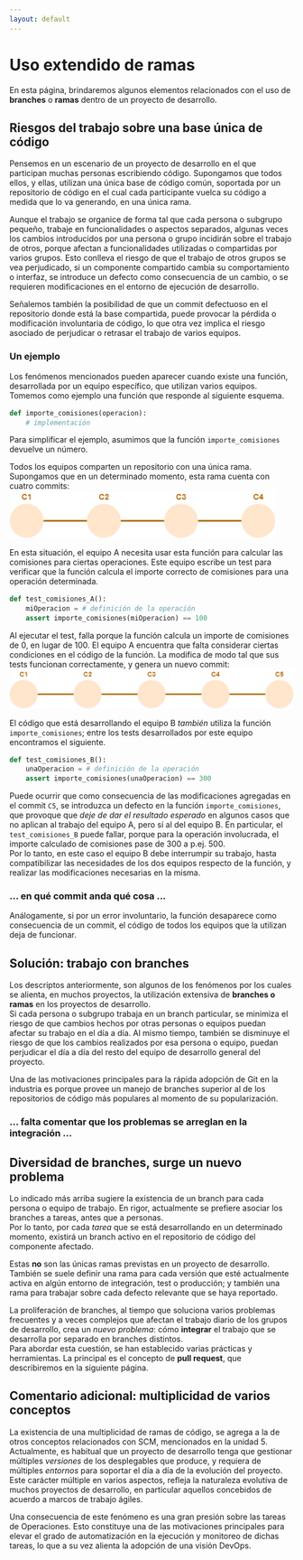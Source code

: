 ```yaml
---
layout: default
---
```


# Uso extendido de ramas
En esta página, brindaremos algunos elementos relacionados con el uso de **branches** o **ramas** dentro de un proyecto de desarrollo.

## Riesgos del trabajo sobre una base única de código
Pensemos en un escenario de un proyecto de desarrollo en el que participan muchas personas escribiendo código.
Supongamos que todos ellos, y ellas, utilizan una única base de código común, soportada por un repositorio de código en el cual cada participante vuelca su código a medida que lo va generando, en una única rama.

Aunque el trabajo se organice de forma tal que cada persona o subgrupo pequeño, trabaje en funcionalidades o aspectos separados, algunas veces los cambios  introducidos por una persona o grupo incidirán sobre el trabajo de otros, porque afectan a funcionalidades utilizadas o compartidas por varios grupos. 
Esto conlleva el riesgo de que el trabajo de otros grupos se vea perjudicado, si un componente compartido cambia su comportamiento o interfaz, se introduce un defecto como consecuencia de un cambio, o se requieren modificaciones en el entorno de ejecución de desarrollo.

Señalemos también la posibilidad de que un commit defectuoso en el repositorio donde está la base compartida, puede provocar la pérdida o modificación involuntaria de código, lo que otra vez implica el riesgo asociado de perjudicar o retrasar el trabajo de varios equipos.


### Un ejemplo
Los fenómenos mencionados pueden aparecer cuando existe una función, desarrollada por un equipo específico, que utilizan varios equipos. Tomemos como ejemplo una función que responde al siguiente esquema.
``` python
def importe_comisiones(operacion):
    # implementación
```
Para simplificar el ejemplo, asumimos que la función `importe_comisiones` devuelve un número.

Todos los equipos comparten un repositorio con una única rama. Supongamos que en un determinado momento, esta rama cuenta con cuatro commits:  
![una única rama con cuatro commits](./images/four-commits.jpg)  


En esta situación, el equipo A necesita usar esta función para calcular las comisiones para ciertas operaciones. Este equipo escribe un test para verificar que la función calcula el importe correcto de comisiones para una operación determinada.
``` python
def test_comisiones_A():
    miOperacion = # definición de la operación
    assert importe_comisiones(miOperacion) == 100
```

Al ejecutar el test, falla porque la función calcula un importe de comisiones de 0, en lugar de 100.
El equipo A encuentra que falta considerar ciertas condiciones en el código de la función. La modifica de modo tal que sus tests funcionan correctamente, y genera un nuevo commit:  
![una única rama con cinco commits](./images/commits-lineales.jpg)  

El código que está desarrollando el equipo B _también_ utiliza la función `importe_comisiones`; entre los tests desarrollados por este equipo encontramos el siguiente.
``` python
def test_comisiones_B():
    unaOperacion = # definición de la operación
    assert importe_comisiones(unaOperacion) == 300
```

Puede ocurrir que como consecuencia de las modificaciones agregadas en el commit `C5`, se introduzca un defecto en la función `importe_comisiones`, que provoque que _deje de dar el resultado esperado_ en algunos casos que no aplican al trabajo del equipo A, pero sí al del equipo B. En particular, el ` test_comisiones_B` puede fallar, porque para la operación involucrada, el importe calculado de comisiones pase de 300 a p.ej. 500.  
Por lo tanto, en este caso el equipo B debe interrumpir su trabajo, hasta compatibilizar las necesidades de los dos equipos respecto de la función, y realizar las modificaciones necesarias en la misma.

### ... en qué commit anda qué cosa ...

<!-- 
Otra posibilidad es que el equipo C, distinto a los anteriores, requiera que los cálculos que realiza la función puedan variar de acuerdo a un dato que no está presente en la operación, p.ej. datos de la negociación que llevó a la operación, como cuánto tiempo demoró, si requirió del concurso de algún agente externo, etc.. Por lo tanto, cambia la definición de la operación como sigue:
``` python
def calcular_comisiones(condiciones_negociacion, operacion):
    # implementación
```
En este escenario, el código de los equipos A y B deja de funcionar, porque están invocando a la función solamente con el parámetro correspondiente a la operación. -->

Análogamente, si por un error involuntario, la función desaparece como consecuencia de un commit, el código de todos los equipos que la utilizan deja de funcionar.


## Solución: trabajo con branches
Los descriptos anteriormente, son algunos de los fenómenos por los cuales se alienta, en muchos proyectos, la utilización extensiva de **branches o ramas** en los proyectos de desarrollo.  
Si cada persona o subgrupo trabaja en un branch particular, se minimiza el riesgo de que cambios hechos por otras personas o equipos puedan afectar su trabajo en el día a día. Al mismo tiempo, también se disminuye el riesgo de que los cambios realizados por esa persona o equipo, puedan perjudicar el día a día del resto del equipo de desarrollo general del proyecto.

Una de las motivaciones principales para la rápida adopción de Git en la industria es porque provee un manejo de branches superior al de los repositorios de código más populares al momento de su popularización.

### ... falta comentar que los problemas se arreglan en la integración ...


## Diversidad de branches, surge un nuevo problema
Lo indicado más arriba sugiere la existencia de un branch para cada persona o equipo de trabajo. En rigor, actualmente se prefiere asociar los branches a tareas, antes que a personas.  
Por lo tanto, por cada _tarea_ que se está desarrollando en un determinado momento, existirá un branch activo en el repositorio de código del componente afectado.

Estas **no** son las únicas ramas previstas en un proyecto de desarrollo.
También se suele definir una rama para cada versión que esté actualmente activa en algún entorno de integración, test o producción; y también una rama para trabajar sobre cada defecto relevante que se haya reportado.

La proliferación de branches, al tiempo que soluciona varios problemas frecuentes y a veces complejos que afectan el trabajo diario de los grupos de desarrollo, crea un _nuevo problema_: cómo **integrar** el trabajo que se desarrolla por separado en branches distintos.  
Para abordar esta cuestión, se han establecido varias prácticas y herramientas. La principal es el concepto de **pull request**, que describiremos en la siguiente página.


## Comentario adicional: multiplicidad de varios conceptos
La existencia de una multiplicidad de ramas de código, se agrega a la de otros conceptos relacionados con SCM, mencionados en la unidad 5.
Actualmente, es habitual que un proyecto de desarrollo tenga que gestionar múltiples _versiones_ de los desplegables que produce, y requiera de múltiples _entornos_ para soportar el día a día de la evolución del proyecto.  
Este carácter múltiple en varios aspectos, refleja la naturaleza evolutiva de muchos proyectos de desarrollo, en particular aquellos concebidos de acuerdo a marcos de trabajo ágiles.

Una consecuencia de este fenómeno es una gran presión sobre las tareas de Operaciones. Esto constituye una de las motivaciones principales para elevar el grado de automatización en la ejecución y monitoreo de dichas tareas, lo que a su vez alienta la adopción de una visión DevOps.
